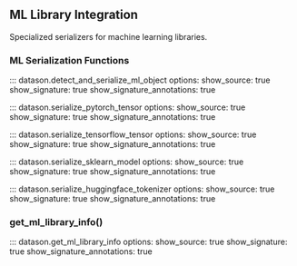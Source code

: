 ## ML Library Integration

Specialized serializers for machine learning libraries.

### ML Serialization Functions

::: datason.detect_and_serialize_ml_object
    options:
      show_source: true
      show_signature: true
      show_signature_annotations: true

::: datason.serialize_pytorch_tensor
    options:
      show_source: true
      show_signature: true
      show_signature_annotations: true

::: datason.serialize_tensorflow_tensor
    options:
      show_source: true
      show_signature: true
      show_signature_annotations: true

::: datason.serialize_sklearn_model
    options:
      show_source: true
      show_signature: true
      show_signature_annotations: true

::: datason.serialize_huggingface_tokenizer
    options:
      show_source: true
      show_signature: true
      show_signature_annotations: true

### get_ml_library_info()

::: datason.get_ml_library_info
    options:
      show_source: true
      show_signature: true
      show_signature_annotations: true
